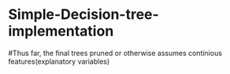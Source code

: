 # Simple-Decision-tree-implementation
#Thus far, the final trees pruned or otherwise assumes continious features(explanatory variables)
